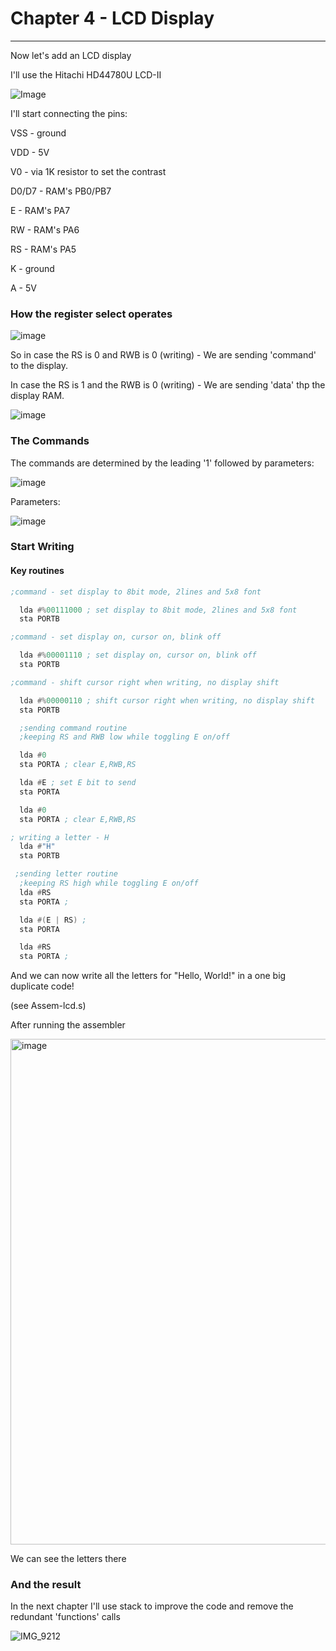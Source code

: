 # Chapter 4 - LCD Display

---

Now let's add an LCD display

I'll use the Hitachi HD44780U LCD-II

![Image](https://github.com/gbenamy/Building-6502-computer/assets/24626396/7d6e1c6d-3050-4fa6-baed-6b0feea535a8)

I'll start connecting the pins:

VSS - ground

VDD - 5V

V0 - via 1K resistor to set the contrast

D0/D7 - RAM's PB0/PB7

E - RAM's PA7

RW - RAM's PA6

RS - RAM's PA5

K - ground

A - 5V

### How the register select operates

![image](https://github.com/gbenamy/Building-6502-computer/assets/24626396/94e1721d-adfe-4f60-951c-de2596d9705d)

So in case the RS is 0 and RWB is 0 (writing) - We are sending 'command' to the display.

In case the RS is 1 and the RWB is 0 (writing) - We are sending 'data' thp the display RAM.

![image](https://github.com/gbenamy/Building-6502-computer/assets/24626396/79710a20-5818-4b98-a028-6102f08ce418)

### The Commands

The commands are determined by the leading '1' followed by parameters: 

![image](https://github.com/gbenamy/Building-6502-computer/assets/24626396/b2ebdb2c-01d1-433c-8262-3a54bd9329aa)

Parameters: 

![image](https://github.com/gbenamy/Building-6502-computer/assets/24626396/7b27e676-16c3-4fb4-aa7a-53fdc2871518)


 ### Start Writing

 #### Key routines

```asm
;command - set display to 8bit mode, 2lines and 5x8 font

  lda #%00111000 ; set display to 8bit mode, 2lines and 5x8 font
  sta PORTB
```

```asm
;command - set display on, cursor on, blink off

  lda #%00001110 ; set display on, cursor on, blink off
  sta PORTB
```

```asm
;command - shift cursor right when writing, no display shift 

  lda #%00000110 ; shift cursor right when writing, no display shift 
  sta PORTB
```


```asm
  ;sending command routine
  ;keeping RS and RWB low while toggling E on/off

  lda #0
  sta PORTA ; clear E,RWB,RS 

  lda #E ; set E bit to send
  sta PORTA

  lda #0
  sta PORTA ; clear E,RWB,RS 
```

```asm
; writing a letter - H
  lda #"H"
  sta PORTB
```

```asm
 ;sending letter routine
  ;keeping RS high while toggling E on/off
  lda #RS
  sta PORTA ;  

  lda #(E | RS) ;
  sta PORTA

  lda #RS
  sta PORTA ; 
```

And we can now write all the letters for "Hello, World!" in a one big duplicate code!

(see Assem-lcd.s)


After running the assembler

<img width="809" alt="image" src="https://github.com/gbenamy/Building-6502-computer/assets/24626396/b536d2de-10f8-4e72-8010-f15b18c9e4a5">


We can see the letters there

### And the result 


In the next chapter I'll use stack to improve the code and remove the redundant 'functions' calls

![IMG_9212](https://github.com/gbenamy/Building-6502-computer/assets/24626396/c82dc457-b82d-47f4-9e27-83724ea63728)





 


